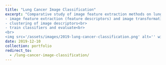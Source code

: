 ```yaml
---
title: "Lung Cancer Image Classification"
excerpt: "Comparative study of image feature extraction methods on lung cancer image classification.<br>
- image feature extraction (feature descriptors) and image transformation of lungs CT image<br>
- clustering of image descriptors<br>
- train classifiers and evaluate<br>
<br>
<img src='/assets/images/2019-lung-cancer-classification.png' alt='' width='500'/>"
date: 2019-12-10
collection: portfolio
redirect_to: 
  - /lung-cancer-image-classification/
---
```

